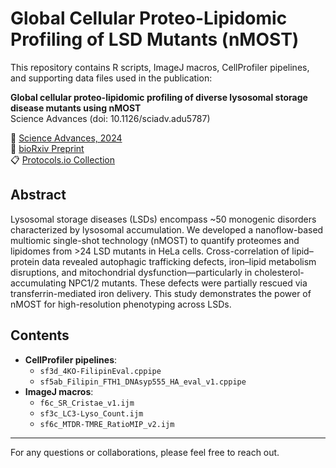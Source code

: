 # Global Cellular Proteo-Lipidomic Profiling of LSD Mutants (nMOST)

This repository contains R scripts, ImageJ macros, CellProfiler pipelines, and supporting data files used in the publication:

**Global cellular proteo-lipidomic profiling of diverse lysosomal storage disease mutants using nMOST**  
Science Advances (doi: 10.1126/sciadv.adu5787)


📄 [Science Advances, 2024](https://www.science.org/doi/10.1126/sciadv.adu5787)  
📄 [bioRxiv Preprint](https://www.biorxiv.org/content/10.1101/2024.03.26.586828v2)  
📋 [Protocols.io Collection](https://www.protocols.io/view/nmost-lsd-protocol-collection-v2-5qpvokmmzl4o/v2)

## Abstract
Lysosomal storage diseases (LSDs) encompass ~50 monogenic disorders characterized by lysosomal accumulation. We developed a nanoflow-based multiomic single-shot technology (nMOST) to quantify proteomes and lipidomes from >24 LSD mutants in HeLa cells. Cross-correlation of lipid–protein data revealed autophagic trafficking defects, iron–lipid metabolism disruptions, and mitochondrial dysfunction—particularly in cholesterol-accumulating NPC1/2 mutants. These defects were partially rescued via transferrin-mediated iron delivery. This study demonstrates the power of nMOST for high-resolution phenotyping across LSDs.

## Contents

- **CellProfiler pipelines**:
  - `sf3d_4KO-FilipinEval.cppipe`
  - `sf5ab_Filipin_FTH1_DNAsyp555_HA_eval_v1.cppipe`
- **ImageJ macros**:
  - `f6c_SR_Cristae_v1.ijm`
  - `sf3c_LC3-Lyso_Count.ijm`
  - `sf6c_MTDR-TMRE_RatioMIP_v2.ijm`

---

For any questions or collaborations, please feel free to reach out.
